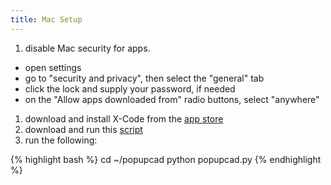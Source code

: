 ```yaml
---
title: Mac Setup
---
```


1. disable Mac security for apps.
  - open settings
  - go to "security and privacy", then select the "general" tab
  - click the lock and supply your password, if needed
  - on the "Allow apps downloaded from" radio buttons, select "anywhere"
1. download and install X-Code from the [app store](<https://developer.apple.com/xcode/>)
1. download and run this [script]({{site.url}}/assets/scripts/install_popupcad_mac.sh)
1. run the following:

{% highlight bash %}
cd ~/popupcad
python popupcad.py
{% endhighlight  %}

